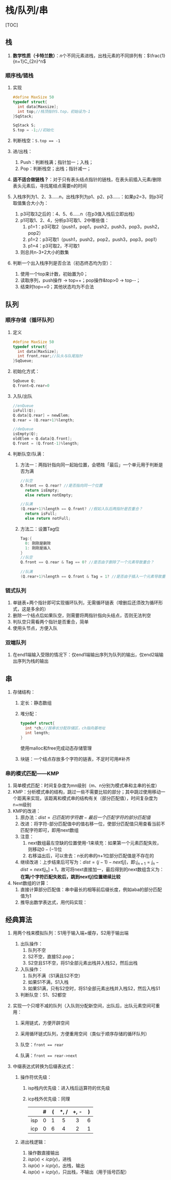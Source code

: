 # 栈/队列/串

[TOC]

## 栈

1. **数学性质（卡特兰数）**：$n$个不同元素进栈，出栈元素的不同排列有：$\frac{1}{n+1}C_{2n}^n$



### 顺序栈/链栈

1. 实现

   ```c
   #define MaxSize 50
   typedef struct{
     int data[Maxsize];
     int top;//栈顶指针S.top，初始设为-1
   }SqStack;
   
   SqStack S;
   S.top = -1;//初始化
   ```

2. 判断栈空：`S.top == -1`

3. 进/出栈：

   1. Push：判断栈满；指针加一；入栈；
   2. Pop：判断栈空；出栈；指针减一；

4. **适不适合做链栈？**：对于只有表头结点指针的链栈，在表头前插入元素/删除表头元素后，寻找尾结点需要n的时间

5. 入栈序列为1、2、3……n，出栈序列为p1、p2、p3……：如果p2=3，则p3可取值集合大小为：

   1. p3可取3之后的：4、5、6……n（在p3值入栈后立即出栈）
   2. p1可取1、2、4，分析p3可取1、2中哪些值：
      1. p1=1：p3可取2（push1，pop1，push2，push3，pop3，push2，pop2）
      2. p1=2：p3可取1（push1，push2，pop2，push3，pop3，pop1）
      3. p1=4：p3可取2，不可取1
   3. 则总共n-3+2大小的数集

6. 判断一个出入栈序列是否合法（初态终态均为空）：

   1. 使用一个top来计数，初始置为0；
   2. 读取序列，push操作 -> top++；pop操作&top>0 -> top--；
   3. 结束时top==0；其他状态均为不合法



## 队列

### 顺序存储（循环队列）

1. 定义

   ```c
   #define MaxSize 50
   typedef struct{
     int data[MaxSize];
     int front,rear;//队头与队尾指针
   }SqQueue;
   ```

2. 初始化方式：

   ```c
   SqQueue Q;
   Q.front=Q.rear=0
   ```

3. 入队/出队

   ```c
   //enQueue
   isFull(Q);
   Q.data[Q.rear] = newElem;
   Q.rear = (Q.rear+1)%length;
   
   //deQueue
   isEmpty(Q);
   oldElem = Q.data[Q.front];
   Q.front = (Q.front-1)%length;
   ```

   

4. 判断队空/队满：

   1. 方法一：两指针指向同一起始位置，会牺牲「最后」一个单元用于判断是否为满

      ```c
      //队空
      Q.front == Q.rear? //是否指向同一个位置
        return isEmpty;
        else return notEmpty;
      
      //队满
      (Q.rear+1)%length == Q.front? //假如入队后两指针是否重合？
        return isFull;
      	else return notFull;
      ```

   2. 方法二：设置Tag位

      ```c
      Tag:{
        0: 刚刚是删除
        1: 刚刚是插入
      }
      //队空
      Q.front == Q.rear & Tag == 0? //是否由于删除了一个元素导致重合？
        
      //队满
      (Q.rear+1)%length == Q.front & Tag = 1? //是否由于插入一个元素导致重合？
      ```



### 链式队列

1. 单链表+两个指针即可实现循环队列，无需循环链表（增删后还须改为循环形式，这是多余的）
2. 删除一个结点后如果队空，则需要将两指针指向头结点，否则无法判空
3. 判队空只需看两个指针是否重合，简单
4. 使用头节点，方便入队



### 双端队列

1. 在end1端输入受限的情况下：仅end1端输出序列为队列的输出，仅end2端输出序列为栈的输出



## 串

1. 存储结构：

   1. 定长：静态数组

   2. 堆分配：

      ```c
      typedef struct{
        int *ch;//按串长分配存储区，ch指向基地址
        int length;
      }
      ```

      使用malloc和free完成动态存储管理

   3. 块链：一个结点存放多个字符的链表，不足时可用#补齐



### 串的模式匹配——KMP

1. 简单模式匹配：时间复杂度为mn级别（m、n分别为模式串和主串的长度）
2. KMP：分析模式串的结构，跳过一些不需要比较的部分；其中跳过使用移动一个距离来实现，该距离和模式串的结构有关（部分匹配值），时间复杂度为n+m级别
3. KMP的改进：
   1. 原办法：$dist=已匹配的字符数-最后一个匹配字符的部分匹配值$
   2. 改进：将字符-部分匹配值中的值右移一位，使部分匹配值只用查看当前不匹配字符即可，即用next数组
   3. 注意：
      1. next数组最左空缺的位置使用-1来填充：如果第一个元素匹配失败，则移动$0-(-1)$位
      2. 右移溢出后，可以舍去：n长的串的n+1位部分匹配值是不存在的
   4. 继续改进：上步结束后可写为：$dist = (j-1)-next[j]$，即:$j_{n+1}=j_n-dist=next[j_n]+1$，故可将next直接加一，最后得到的next数组含义为：**在第$j$个字符匹配失败后，跳到$next[j]$位置继续比较**
4. Next数组的计算：
   1. 直接计算部分匹配值：串中最长的相等前后缀长度，例如aba的部分匹配值为1
   2. 推导出数学表达式，用代码实现：

## 经典算法

1. 用两个栈来模拟队列：S1用于输入端+缓存，S2用于输出端

   1. 出队操作：
      1. 队列不空
      2. S2不空，直接S2.pop；
      3. S2空且S1不空，将S1全部元素出栈并入栈S2，然后出栈
   2. 入队操作：
      1. 队列不满（S1满且S2不空）
      2. 如果S1不满，S1入栈
      3. 如果S1满，只有S2空时，将S1全部元素出栈并入栈S2，然后入栈S1
   3. 判断队空：S1、S2都空

2. 实现一个只增不减的队列（入队则分配新空间，出队后，出队元素空间可重用：

   1. 采用链式，方便开辟空间
   2. 采用循环链式队列，方便重用空间（类似于顺序存储的循环队列）

   3. 队空：`front == rear`
   4. 队满：`front == rear->next`

3. 中缀表达式转换为后缀表达式：

   1. 操作符优先级：

      1. isp栈内优先级：进入栈后运算符的优先级

      2. icp栈外优先级：同理

         |      |  #   |  (   | *, / | +, - |  )   |
         | :--: | :--: | :--: | :--: | :--: | :--: |
         | isp  |  0   |  1   |  5   |  3   |  6   |
         | icp  |  0   |  6   |  4   |  2   |  1   |

   2. 进出栈逻辑：

      1. 操作数直接输出
      2. $isp(x)<icp(y)$，进栈
      3. $isp(x)>icp(y)$，出栈，输出
      4. $isp(x)=icp(y)$，只出栈，不输出（用于括号匹配）

